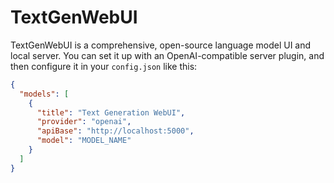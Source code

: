 # TextGenWebUI

TextGenWebUI is a comprehensive, open-source language model UI and local server. You can set it up with an OpenAI-compatible server plugin, and then configure it in your `config.json` like this:

```json title="~/.softcodes/config.json"
{
  "models": [
    {
      "title": "Text Generation WebUI",
      "provider": "openai",
      "apiBase": "http://localhost:5000",
      "model": "MODEL_NAME"
    }
  ]
}
```
